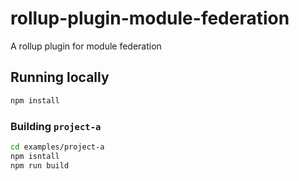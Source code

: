 # rollup-plugin-module-federation
A rollup plugin for module federation

## Running locally
```sh
npm install
```

### Building `project-a`
```sh
cd examples/project-a
npm isntall
npm run build
```
